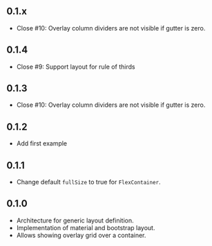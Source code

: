 ## 0.1.x

* Close #10: Overlay column dividers are not visible if gutter is zero.

## 0.1.4

* Close #9: Support layout for rule of thirds

## 0.1.3

* Close #10: Overlay column dividers are not visible if gutter is zero.

## 0.1.2

* Add first example

## 0.1.1

* Change default `fullSize` to true for `FlexContainer`.

## 0.1.0

* Architecture for generic layout definition.
* Implementation of material and bootstrap layout.
* Allows showing overlay grid over a container.

